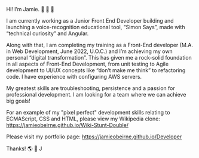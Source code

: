  

Hi! I’m Jamie.
👋  👋  👋   

I am currently working as a Junior Front End Developer building and launching a voice-recognition educational tool, “Simon Says”, made with “technical curiosity” and Angular. 

Along with that, I am completing my training as a Front-End developer (M.A. in Web Development, June 2022, U.O.C.) and I’m achieving my own personal “digital transformation”.  This has given me a rock-solid foundation in all aspects of Front-End Development, from unit testing to Agile development to UI/UX concepts like “don’t make me think” to refactoring code. I have experience with configuring AWS servers.

My greatest skills are troubleshooting, persistence and a passion for professional development. I am looking for a team where we can achieve big goals! 

For an example of my "pixel perfect" development skills relating to ECMAScript, CSS and HTML, please view my Wikipedia clone:
https://jamieobeirne.github.io/Wiki-Stunt-Double/

Please visit my portfolio page: 
https://jamieobeirne.github.io/Developer

Thanks! 🌎  💫
J


